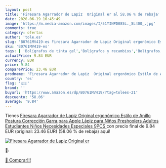 ```yaml
---
layout: post
title: 'Firesara Agarrador de Lapiz  Original er al 58.06 % de rebaja'
date: 2020-06-19 16:45:49
image: 'https://m.media-amazon.com/images/I/51YINPD085L._SL400_.jpg'
comments: true
category: ofertas
author: 'tole.es'
slug: 'B0761MV419-es Firesara Agarrador de Lapiz Original ergonómico Estilo de...'
sku: 'B0761MV419-es'
tags: [ 'Bolígrafos de tinta gel','Bolígrafos y recambios','Bolígrafos, lápices y útiles de escritura','Oficina y papelería','Recambios para bolígrafos y plumas','lápiz', ]
actualPrice: 9.84 EUR
currency: EUR
price: 9.84
comparePrice: 23.46 EUR
prodname: 'Firesara Agarrador de Lapiz  Original ergonómico Estilo de Anillo Postura Corrección Garra para Apple Lápiz para Niños Preshoolers Adultos Estudiantes Niños Necesidades Especiales  9PCS '
country: 'es'
flag: '🇪🇸'
brand: ''
buyurl: 'https://www.amazon.es/dp/B0761MV419/?tag=tolees-21'
descuento: '58.06'
average: '9.84'
---
```


Tienes [Firesara Agarrador de Lapiz  Original ergonómico Estilo de Anillo Postura Corrección Garra para Apple Lápiz para Niños Preshoolers Adultos Estudiantes Niños Necesidades Especiales  9PCS ](https://www.amazon.es/dp/B0761MV419/?tag=tolees-21) con precio final de  9.84 EUR (original: 23.46 EUR) (58.06 %  de rebaja) aqui!

[![Firesara Agarrador de Lapiz  Original er](https://m.media-amazon.com/images/I/51YINPD085L._SL400_.jpg)](https://www.amazon.es/dp/B0761MV419/?tag=tolees-21)

🔎:


[🛒 Comprar!!!](https://www.amazon.es/dp/B0761MV419/?tag=tolees-21)
